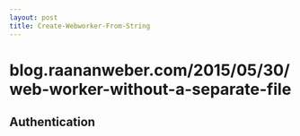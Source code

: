 ```yaml
---
layout: post
title: Create-Webworker-From-String
---
```


# blog.raananweber.com/2015/05/30/web-worker-without-a-separate-file

## Authentication
